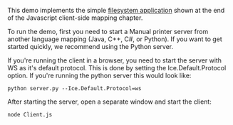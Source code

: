 This demo implements the simple [filesystem application][1] shown at the
end of the Javascript client-side mapping chapter.

To run the demo, first you need to start a Manual printer server from
another language mapping (Java, C++, C#, or Python). If you want to get
started quickly, we recommend using the Python server.

If you're running the client in a browser, you need to start the server with
WS as it's default protocol. This is done by setting the Ice.Default.Protocol
option. If you're running the python server this would look like:

```
python server.py --Ice.Default.Protocol=ws
```

After starting the server, open a separate window and start the
client:

```
node Client.js
```

[1]: https://doc.zeroc.com/ice/3.7/language-mappings/javascript-mapping/client-side-slice-to-javascript-mapping/example-of-a-file-system-client-in-javascript
